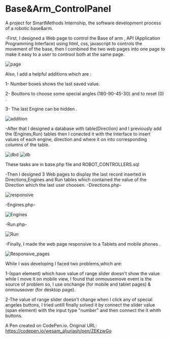 # Base&Arm_ControlPanel

A project for SmartMethods Internship, the software development process of a robotic base&arm.

-First, I designed a Web page to control the Base of arm  , API (Application Programming Interface) using html, css, javascript to controls the movement of the base, then I combined the two web pages into one page to make it easy to a user to controol both at the same page. 

   ![page](https://user-images.githubusercontent.com/74800962/123559044-6b4fd580-d7a2-11eb-844a-1481df0785cf.gif)
   
Also, I add a helpful additions which are : 
   
  1- Number boxes shows the last saved value.
  
  2- Bouttons to choose some special angles (180-90-45-30) and to reset (0) .
  
  3- The last Engine can be hidden .
   
   ![addition](https://user-images.githubusercontent.com/74800962/123559271-adc5e200-d7a3-11eb-8abd-e082046f1ea8.gif)
 
-After that I designed a database with table(Direction) and I previously add the (Engines,Run) tables then I conected it with the Interface to insert values of each engine, direction and where it on  into corresponding columns of the table.

![dbd](https://user-images.githubusercontent.com/74800962/123559503-0a75cc80-d7a5-11eb-9ad5-fe360c75a219.gif)
 ![db](https://user-images.githubusercontent.com/74800962/123559536-4315a600-d7a5-11eb-8631-797859fea187.gif)



These  tasks are in base.php file and ROBOT_CONTROLLERS.sql

-Then I designed 3 Web pages to display the last record inserted in Directions,Engines and Run tables which contained the value of the Direction which the last user choosen.
-Directions.php- 

![responsive](https://user-images.githubusercontent.com/74800962/123560139-3a26d380-d7a9-11eb-953f-43e001fd4afe.gif)

-Engines.php- 

![Engines](https://user-images.githubusercontent.com/74800962/122818802-5080eb00-d2e2-11eb-9824-ffd2ead859c7.gif)

-Run.php- 

![Run](https://user-images.githubusercontent.com/74800962/122818511-f97b1600-d2e1-11eb-9ba0-d4201c614be3.gif)


-Finally, I made the web page responsive to a Tablets and mobile phones .

![Responsive_pages](https://user-images.githubusercontent.com/74800962/123561022-af48d780-d7ae-11eb-8f76-4027035c11c3.gif)

While I was developing I faced two problems,which are: 

1-(span element) which have value of range slider doesn't show the value while I move it on mobile view, I found that onmousemove event is the source of problem so, I use onchange (for mobile and tablet pages) & onmouseover (for desktop page).

2-The value of range slider doesn't change when I click any of special angeles buttons, I tried untill finally solved it by connect the slider value (span element) with the input type "number" and then connect the it whith buttons.

A Pen created on CodePen.io. Original URL: https://codepen.io/wesam_aljuriash/pen/ZEKzwGo
